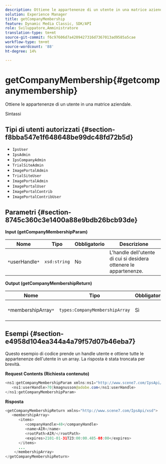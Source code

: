 ```yaml
---
description: Ottiene le appartenenze di un utente in una matrice aziendale.
solution: Experience Manager
title: getCompanyMembership
feature: Dynamic Media Classic, SDK/API
role: Sviluppatore,Amministratore
translation-type: tm+mt
source-git-commit: f6c97606d7a4209427316d7367013ad9585a5cae
workflow-type: tm+mt
source-wordcount: '88'
ht-degree: 14%

---
```



# getCompanyMembership{#getcompanymembership}

Ottiene le appartenenze di un utente in una matrice aziendale.

Sintassi

## Tipi di utenti autorizzati {#section-f8bba547e1f648648be99dc48fd72b5d}

* `IpsUser`
* `IpsAdmin`
* `IpsCompanyAdmin`
* `TrialSiteAdmin`
* `ImagePortalAdmin`
* `TrialSiteUser`
* `ImagePortalAdmin`
* `ImagePortalUser`
* `ImagePortalContrib`
* `ImagePortalContribUser`

## Parametri {#section-8745c360c3e1400a88e9bdb26bcb93de}

**Input (getCompanyMembershipParam)**

| Nome | Tipo | Obbligatorio | Descrizione |
|---|---|---|---|
| `*`userHandle`*` | `xsd:string` | No | L&#39;handle dell&#39;utente di cui si desidera ottenere le appartenenze. |

**Output (getCompanyMembershipReturn)**

| Nome | Tipo | Obbligatorio | Descrizione |
|---|---|---|---|
| `*`membershipArray`*` | `types:CompanyMembershipArray` | Sì | Array di appartenenze aziendali. |

## Esempi {#section-e4958d104ea344a4a79f57d07b46eba7}

Questo esempio di codice prende un handle utente e ottiene tutte le appartenenze dell&#39;utente in un array. La risposta è stata troncata per brevità.

**Request Contents (Richiesta contenuto)**

```java
<ns1:getCompanyMembershipParam xmlns:ns1="http://www.scene7.com/IpsApi/xsd">
   <ns1:userHandle>70|kmagnusson@adobe.com</ns1:userHandle>
</ns1:getCompanyMembershipParam>
```

**Risposta**

```java
<getCompanyMembershipReturn xmlns="http://www.scene7.com/IpsApi/xsd">
   <membershipArray>
      <items>
         <companyHandle>48</companyHandle>
         <name>AIR</name>
         <rootPath>AIR/</rootPath>
         <expires>2101-01-31T23:00:00.485-08:00</expires>
      </items>
      ...
    </membershipArray>
</getCompanyMembershipReturn>
```

